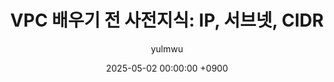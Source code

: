 ---
title: "VPC 배우기 전 사전지식: IP, 서브넷, CIDR"
description: "VPC에 대해 배우기 전 핵심 개념, IP와 클래스, 서브넷, CIDR에 대해 알아보자"
author: yulmwu
date: 2025-05-02 00:00:00 +0900
categories: ["개념/용어 정리", "클라우드/AWS"]
tags: ["VPC", "IP", "서브넷", "CIDR"]
use_math: true
previous_post: 
    title: "EC2란?"
    path: "3-ec2"
next_post: 
    title: "VPC란?"
    path: "5-vpc"
series: 
    title: "클라우드/AWS 개념 정리"
    color: "bg-notion-yellow"
    ep: 4
    ep_color: "bg-notion-blue"
---